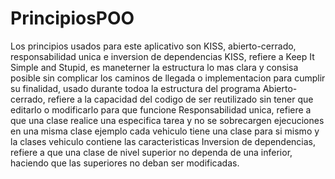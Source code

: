 # PrincipiosPOO


Los principios usados para este aplicativo son KISS, abierto-cerrado, responsabilidad unica e inversion de dependencias
KISS, refiere a Keep It Simple and Stupid, es maneterner la estructura lo mas clara y consisa posible sin complicar los caminos de llegada o implementacion para 
cumplir su finalidad, usado durante todoa la estructura del programa
Abierto-cerrado, refiere a la capacidad del codigo de ser reutilizado sin tener que editarlo o modificarlo para que funcione
Responsabilidad unica, refiere a que una clase realice una especifica tarea y no se sobrecargen ejecuciones en una misma clase
ejemplo cada vehiculo tiene una clase para si mismo y la clases vehiculo contiene las caracteristicas
Inversion de dependencias, refiere a que una clase de nivel superior no dependa de una inferior, haciendo que las superiores no deban ser modificadas.

